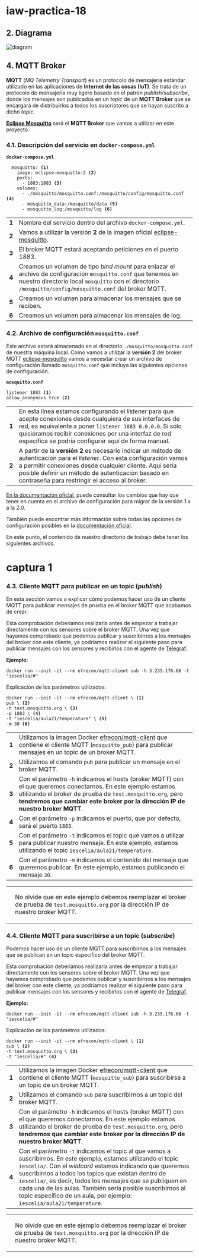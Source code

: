 # iaw-practica-18

<div class="sect1">
<h2 id="_diagrama">2. Diagrama</h2>
<div class="sectionbody">
<div class="imageblock">
<div class="content">
<img src="http://josejuansanchez.org/iot-dashboard/images/diagram.png" alt="diagram">
</div>
<h2 id="_mqtt_broker">4. MQTT Broker</h2>
<div class="sectionbody">
<div class="paragraph">
<p><strong>MQTT</strong> (<em>MQ Telemetry Transport</em>) es un protocolo de mensajería estándar utilizado en las aplicaciones de <strong>Internet de las cosas (IoT)</strong>. Se trata de un protocolo de mensajería muy ligero basado en el patrón <em>publish/subscribe</em>, donde los mensajes son publicados en un <em>topic</em> de un <strong>MQTT Broker</strong> que se encargará de distribuirlos a todos los suscriptores que se hayan suscrito a dicho <em>topic</em>.</p>
</div>
<div class="paragraph">
<p><a href="https://mosquitto.org"><strong>Eclipse Mosquitto</strong></a> será el <strong>MQTT Broker</strong> que vamos a utilizar en este proyecto.</p>
</div>
<div class="sect2">
<h3 id="_descripción_del_servicio_en_docker_compose_yml">4.1. Descripción del servicio en <code>docker-compose.yml</code></h3>
<div class="paragraph">
<p><strong><code>docker-compose.yml</code></strong></p>
</div>
<div class="listingblock">
<div class="content">
<pre class="highlight"><code>  mosquitto: <i class="conum" data-value="1"></i><b>(1)</b>
    image: eclipse-mosquitto:2 <i class="conum" data-value="2"></i><b>(2)</b>
    ports:
      - 1883:1883 <i class="conum" data-value="3"></i><b>(3)</b>
    volumes:
      - ./mosquitto/mosquitto.conf:/mosquitto/config/mosquitto.conf <i class="conum" data-value="4"></i><b>(4)</b>
      - mosquitto_data:/mosquitto/data <i class="conum" data-value="5"></i><b>(5)</b>
      - mosquitto_log:/mosquitto/log <i class="conum" data-value="6"></i><b>(6)</b></code></pre>
</div>
</div>
<div class="colist arabic">
<table>
<tr>
<td><i class="conum" data-value="1"></i><b>1</b></td>
<td>Nombre del servicio dentro del archivo <code>docker-compose.yml</code>.</td>
</tr>
<tr>
<td><i class="conum" data-value="2"></i><b>2</b></td>
<td>Vamos a utilizar la versión <strong>2</strong> de la imagen oficial <a href="https://hub.docker.com/_/eclipse-mosquitto">eclipse-mosquitto</a>.</td>
</tr>
<tr>
<td><i class="conum" data-value="3"></i><b>3</b></td>
<td>El broker MQTT estará aceptando peticiones en el puerto 1883.</td>
</tr>
<tr>
<td><i class="conum" data-value="4"></i><b>4</b></td>
<td>Creamos un volumen de tipo <em>bind mount</em> para enlazar el archivo de configuración <code>mosquitto.conf</code> que tenemos en nuestro directorio local <code>mosquitto</code> con el directorio <code>/mosquitto/config/mosquitto.conf</code> del broker MQTT.</td>
</tr>
<tr>
<td><i class="conum" data-value="5"></i><b>5</b></td>
<td>Creamos un volumen para almacenar los mensajes que se reciben.</td>
</tr>
<tr>
<td><i class="conum" data-value="6"></i><b>6</b></td>
<td>Creamos un volumen para almacenar los mensajes de log.</td>
</tr>
</table>
</div>
</div>
<div class="sect2">
<h3 id="_archivo_de_configuración_mosquitto_conf">4.2. Archivo de configuración <code>mosquitto.conf</code></h3>
<div class="paragraph">
<p>Este archivo estará almacenado en el directorio <code>./mosquitto/mosquitto.conf</code> de nuestra máquina local. Como vamos a utilizar la <strong>versión 2</strong> del broker MQTT <a href="https://hub.docker.com/_/eclipse-mosquitto">eclipse-mosquitto</a> vamos a necesitar crear un archivo de configuración llamado <code>mosquitto.conf</code> que incluya las siguientes opciones de configuración.</p>
</div>
<div class="paragraph">
<p><strong><code>mosquitto.conf</code></strong></p>
</div>
<div class="listingblock">
<div class="content">
<pre class="highlight"><code>listener 1883 <i class="conum" data-value="1"></i><b>(1)</b>
allow_anonymous true <i class="conum" data-value="2"></i><b>(2)</b></code></pre>
</div>
</div>
<div class="colist arabic">
<table>
<tr>
<td><i class="conum" data-value="1"></i><b>1</b></td>
<td>En esta línea estamos configurando el <em>listener</em> para que acepte conexiones desde cualquiera de sus interfaces de red, es equivalente a poner <code>listener 1883 0.0.0.0</code>. Si sólo quisiéramos recibir conexiones por una interfaz de red específica se podría configurar aquí de forma manual.</td>
</tr>
<tr>
<td><i class="conum" data-value="2"></i><b>2</b></td>
<td>A partir de la <strong>versión 2</strong> es necesario indicar un método de autenticación para el <em>listener</em>. Con esta configuración vamos a permitir conexiones desde cualquier cliente. Aquí sería posible definir un método de autenticación basado en contraseña para restringir el acceso al broker.</td>
</tr>
</table>
</div>
<div class="paragraph">
<p><a href="https://mosquitto.org/documentation/migrating-to-2-0/">En la documentación oficial</a>, puede consultar los cambios que hay que tener en cuenta en el archivo de configuración para migrar de la versión 1.x a la 2.0.</p>
</div>
<div class="paragraph">
<p>También puede encontrar más información sobre todas las opciones de configuración posibles en la <a href="https://mosquitto.org/man/mosquitto-conf-5.html">documentación oficial</a>.</p>
</div>
<div class="paragraph">
<p>En este punto, el contenido de nuestro directorio de trabajo debe tener los siguientes archivos.</p>
</div>
    
# captura 1
<div class="sect2">
<h3 id="_cliente_mqtt_para_publicar_en_un_topic_publish">4.3. Cliente MQTT para publicar en un topic (<em>publish</em>)</h3>
<div class="paragraph">
<p>En esta sección vamos a explicar cómo podemos hacer uso de un cliente MQTT para publicar mensajes de prueba en el broker MQTT que acabamos de crear.</p>
</div>
<div class="paragraph">
<p>Esta comprobación deberíamos realizarla antes de empezar a trabajar directamente con los sensores sobre el broker MQTT. Una vez que hayamos comprobado que podemos publicar y suscribirnos a los mensajes del broker con este cliente, ya podríamos realizar el siguiente paso para publicar mensajes con los sensores y recibirlos con el agente de <a href="https://www.influxdata.com/time-series-platform/telegraf/">Telegraf</a>.</p>
</div>
<div class="paragraph">
<p><strong>Ejemplo</strong>:</p>
 </div>
<div class="listingblock">
<div class="content">
<pre class="highlight"><code>docker run --init -it --rm efrecon/mqtt-client sub -h 3.235.176.68 -t "iescelia/#"</code></pre>
</div>
</div>
 <p>Explicación de los parámetros utilizados:</p>
</div>
<div class="listingblock">
<div class="content">
<pre class="highlight"><code>docker run --init -it --rm efrecon/mqtt-client \ <i class="conum" data-value="1"></i><b>(1)</b>
pub \ <i class="conum" data-value="2"></i><b>(2)</b>
-h test.mosquitto.org \ <i class="conum" data-value="3"></i><b>(3)</b>
-p 1883 \ <i class="conum" data-value="4"></i><b>(4)</b>
-t "iescelia/aula21/temperature" \ <i class="conum" data-value="5"></i><b>(5)</b>
-m 30 <i class="conum" data-value="6"></i><b>(6)</b></code></pre>
</div>
</div>
<div class="colist arabic">
<table>
<tr>
<td><i class="conum" data-value="1"></i><b>1</b></td>
<td>Utilizamos la imagen Docker <a href="https://hub.docker.com/r/efrecon/mqtt-client">efrecon/mqtt-client</a> que contiene el cliente MQTT (<code>mosquitto_pub</code>) para publicar mensajes en un topic de un broker MQTT.</td>
</tr>
<tr>
<td><i class="conum" data-value="2"></i><b>2</b></td>
<td>Utilizamos el comando <code>pub</code> para publicar un mensaje en el broker MQTT.</td>
</tr>
<tr>
<td><i class="conum" data-value="3"></i><b>3</b></td>
<td>Con el parámetro <code>-h</code> indicamos el hosts (broker MQTT) con el que queremos conectarnos. En este ejemplo estamos utilizando el broker de prueba de <code>test.mosquitto.org</code>, pero <strong>tendremos que cambiar este broker por la dirección IP de nuestro broker MQTT</strong>.</td>
</tr>
<tr>
<td><i class="conum" data-value="4"></i><b>4</b></td>
<td>Con el parámetro <code>-p</code> indicamos el puerto, que por defecto, será el puerto <code>1883</code>.</td>
</tr>
<tr>
<td><i class="conum" data-value="5"></i><b>5</b></td>
<td>Con el parámetro <code>-t</code> indicamos el topic que vamos a utilizar para publicar nuestro mensaje. En este ejemplo, estamos utilizando el topic <code>iescelia/aula21/temperature</code>.</td>
</tr>
<tr>
<td><i class="conum" data-value="6"></i><b>6</b></td>
<td>Con el parámetro <code>-m</code> indicamos el contenido del mensaje que queremos publicar. En este ejemplo, estamos publicando el mensaje <code>30</code>.</td>
</tr>
</table>
</div>
    <div class="admonitionblock important">
<table>
<tr>
<td class="icon">
<i class="fa icon-important" title="Important"></i>
</td>
<td class="content">
<div class="paragraph">
<p>No olvide que en este ejemplo debemos reemplazar el broker de prueba de <code>test.mosquitto.org</code> por la dirección IP de nuestro broker MQTT.</p>
</div>
</td>
</tr>
</table>
</div>
</div>
<div class="sect2">
<h3 id="_cliente_mqtt_para_suscribirse_a_un_topic_subscribe">4.4. Cliente MQTT para suscribirse a un topic (<em>subscribe</em>)</h3>
<div class="paragraph">
<p>Podemos hacer uso de un cliente MQTT para suscribirnos a los mensajes que se publican en un topic específico del broker MQTT.</p>
</div>
<div class="paragraph">
<p>Esta comprobación deberíamos realizarla antes de empezar a trabajar directamente con los sensores sobre el broker MQTT. Una vez que hayamos comprobado que podemos publicar y suscribirnos a los mensajes del broker con este cliente, ya podríamos realizar el siguiente paso para publicar mensajes con los sensores y recibirlos con el agente de <a href="https://www.influxdata.com/time-series-platform/telegraf/">Telegraf</a>.</p>
</div>
<div class="paragraph">
<p><strong>Ejemplo:</strong></p>
</div>
<div class="listingblock">
<div class="content">
<pre class="highlight"><code>docker run --init -it --rm efrecon/mqtt-client sub -h 3.235.176.68 -t "iescelia/#"</code></pre>
</div>
</div>
<div class="paragraph">
<p>Explicación de los parámetros utilizados:</p>
</div>
<div class="listingblock">
<div class="content">
<pre class="highlight"><code>docker run --init -it --rm efrecon/mqtt-client \ <i class="conum" data-value="1"></i><b>(1)</b>
sub \ <i class="conum" data-value="2"></i><b>(2)</b>
-h test.mosquitto.org \ <i class="conum" data-value="3"></i><b>(3)</b>
-t "iescelia/#" <i class="conum" data-value="4"></i><b>(4)</b></code></pre>
</div>
</div>
<div class="colist arabic">
<table>
<tr>
<td><i class="conum" data-value="1"></i><b>1</b></td>
<td>Utilizamos la imagen Docker <a href="https://hub.docker.com/r/efrecon/mqtt-client">efrecon/mqtt-client</a> que contiene el cliente MQTT (<code>mosquitto_sub</code>) para suscribirse a un topic de un broker MQTT.</td>
</tr>
<tr>
<td><i class="conum" data-value="2"></i><b>2</b></td>
<td>Utilizamos el comando <code>sub</code> para suscribirnos a un topic del broker MQTT.</td>
</tr>
<tr>
<td><i class="conum" data-value="3"></i><b>3</b></td>
<td>Con el parámetro <code>-h</code> indicamos el hosts (broker MQTT) con el que queremos conectarnos. En este ejemplo estamos utilizando el broker de prueba de <code>test.mosquitto.org</code>, pero <strong>tendremos que cambiar este broker por la dirección IP de nuestro broker MQTT</strong>.</td>
</tr>
<tr>
<td><i class="conum" data-value="4"></i><b>4</b></td>
<td>Con el parámetro <code>-t</code> indicamos el topic al que vamos a suscribirnos. En este ejemplo, estamos utilizando el topic <code>iescelia/<mark></code>. Con el <em>wildcard</em> <code></mark></code> estamos indicando que queremos suscribirnos a todos los topics que existan dentro de <code>iescelia/</code>, es decir, todos los mensajes que se publiquen en cada una de las aulas. También sería posible suscribirnos al topic específico de un aula, por ejemplo: <code>iescelia/aula21/temperature</code>.</td>
</tr>
</table>
</div>
<div class="admonitionblock important">
<table>
<tr>
<td class="icon">
<i class="fa icon-important" title="Important"></i>
</td>
<td class="content">
<div class="paragraph">
<p>No olvide que en este ejemplo debemos reemplazar el broker de prueba de <code>test.mosquitto.org</code> por la dirección IP de nuestro broker MQTT.</p>
</div>
</td>
</tr>
</table>
</div>
</div>
</div>
</div>
